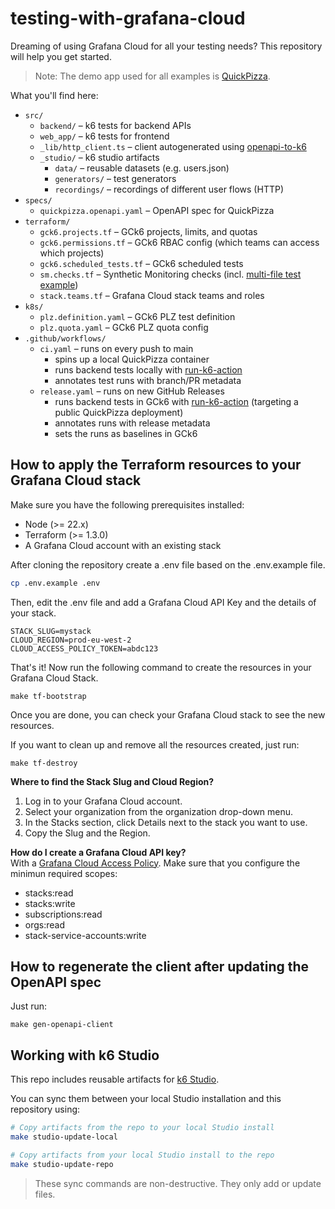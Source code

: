 # testing-with-grafana-cloud

Dreaming of using Grafana Cloud for all your testing needs? This repository will help you get started.

> Note: The demo app used for all examples is [QuickPizza](https://quickpizza.grafana.com/).

What you'll find here:
- `src/`
  - `backend/` – k6 tests for backend APIs
  - `web_app/` – k6 tests for frontend
  - `_lib/http_client.ts` – client autogenerated using [openapi-to-k6](https://github.com/grafana/openapi-to-k6)
  - `_studio/` – k6 studio artifacts
    - `data/` – reusable datasets (e.g. users.json)
    - `generators/` – test generators
    - `recordings/` – recordings of different user flows (HTTP)
- `specs/`
  - `quickpizza.openapi.yaml` – OpenAPI spec for QuickPizza
- `terraform/`
  - `gck6.projects.tf` – GCk6 projects, limits, and quotas
  - `gck6.permissions.tf` – GCk6 RBAC config (which teams can access which projects)
  - `gck6.scheduled_tests.tf` – GCk6 scheduled tests
  - `sm.checks.tf` – Synthetic Monitoring checks (incl. [multi-file test example](https://github.com/dgzlopes/testing-with-grafana-cloud/blob/02926a8f85e6d20d59430e499360279c1f3f4c22/terraform/sm.checks.tf#L23))
  - `stack.teams.tf` – Grafana Cloud stack teams and roles
- `k8s/`
  - `plz.definition.yaml` – GCk6 PLZ test definition
  - `plz.quota.yaml` – GCk6 PLZ quota config
- `.github/workflows/`
  - `ci.yaml` – runs on every push to main
     - spins up a local QuickPizza container
     - runs backend tests locally with [run-k6-action](https://github.com/grafana/run-k6-action)
     - annotates test runs with branch/PR metadata
  - `release.yaml` – runs on new GitHub Releases
     - runs backend tests in GCk6 with [run-k6-action](https://github.com/grafana/run-k6-action) (targeting a public QuickPizza deployment)
     - annotates runs with release metadata
     - sets the runs as baselines in GCk6

## How to apply the Terraform resources to your Grafana Cloud stack

Make sure you have the following prerequisites installed:

- Node (>= 22.x)
- Terraform (>= 1.3.0)
- A Grafana Cloud account with an existing stack

After cloning the repository create a .env file based on the .env.example file.

```bash
cp .env.example .env
```

Then, edit the .env file and add a Grafana Cloud API Key and the details of your stack.
```
STACK_SLUG=mystack
CLOUD_REGION=prod-eu-west-2
CLOUD_ACCESS_POLICY_TOKEN=abdc123
```

That's it! Now run the following command to create the resources in your Grafana Cloud Stack.

```
make tf-bootstrap
```

Once you are done, you can check your Grafana Cloud stack to see the new resources.

If you want to clean up and remove all the resources created, just run:
```
make tf-destroy
```

**Where to find the Stack Slug and Cloud Region?**   
1. Log in to your Grafana Cloud account.
2. Select your organization from the organization drop-down menu.
3. In the Stacks section, click Details next to the stack you want to use.
4. Copy the Slug and the Region.

**How do I create a Grafana Cloud API key?**   
With a [Grafana Cloud Access Policy](https://grafana.com/docs/grafana-cloud/security-and-account-management/authentication-and-permissions/access-policies/). Make sure that you configure the minimun required scopes:  
- stacks:read   
- stacks:write   
- subscriptions:read   
- orgs:read   
- stack-service-accounts:write   	

## How to regenerate the client after updating the OpenAPI spec

Just run:

```
make gen-openapi-client
```

## Working with k6 Studio

This repo includes reusable artifacts for [k6 Studio](https://grafana.com/docs/k6/latest/k6-studio/).

You can sync them between your local Studio installation and this repository using:
```bash
# Copy artifacts from the repo to your local Studio install
make studio-update-local

# Copy artifacts from your local Studio install to the repo
make studio-update-repo
```

> These sync commands are non-destructive. They only add or update files.
